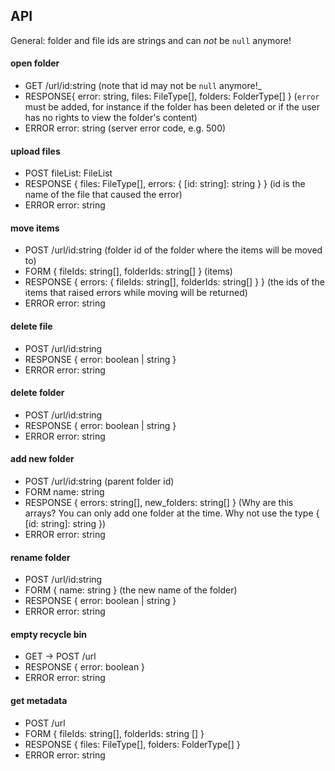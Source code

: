 ## API

General: folder and file ids are strings and can *not* be `null` anymore!


#### open folder

- GET      /url/id:string (note that id may not be `null` anymore!_
- RESPONSE{ error: string, files: FileType[], folders: FolderType[] } (`error` must be added, for instance if the folder has been deleted or if the user has no rights to view the folder's content)
- ERROR   error: string (server error code, e.g. 500)


#### upload files

- POST      fileList: FileList
- RESPONSE  { files: FileType[], errors: { [id: string]: string } } (id is the name of the file that caused the error)
- ERROR     error: string


#### move items

- POST      /url/id:string (folder id of the folder where the items will be moved to)
- FORM      { fileIds: string[], folderIds: string[] } (items)
- RESPONSE  { errors: { fileIds: string[], folderIds: string[] } } (the ids of the items that raised errors while moving will be returned)
- ERROR     error: string


#### delete file

- POST       /url/id:string
- RESPONSE  { error: boolean | string }
- ERROR     error: string


#### delete folder

- POST       /url/id:string
- RESPONSE  { error: boolean | string }
- ERROR     error: string


#### add new folder

- POST      /url/id:string (parent folder id)
- FORM     name: string
- RESPONSE { errors: string[], new_folders: string[] } (Why are this arrays? You can only add one folder at the time. Why not use the type { [id: string]: string })
- ERROR    error: string


#### rename folder

- POST      /url/id:string
- FORM      { name: string } (the new name of the folder)
- RESPONSE  { error: boolean | string }
- ERROR     error: string


#### empty recycle bin

- GET  -> POST     /url
- RESPONSE  { error: boolean }
- ERROR    error: string


#### get metadata

- POST      /url
- FORM      { fileIds: string[], folderIds: string [] }
- RESPONSE  { files: FileType[], folders: FolderType[] }
- ERROR    error: string
